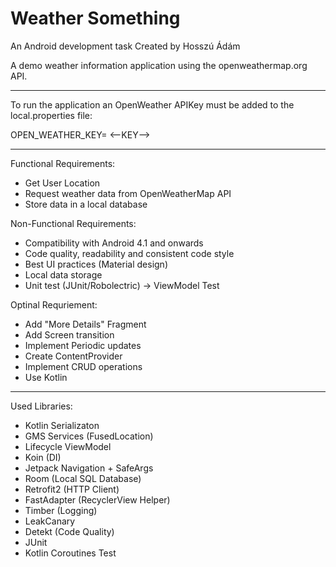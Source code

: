 # Weather Something

An Android development task
Created by Hosszú Ádám

A demo weather information application using the openweathermap.org API.

---

To run the application an OpenWeather APIKey must be added to the local.properties file:

OPEN_WEATHER_KEY= <--KEY-->

---

Functional Requirements:
* Get User Location
* Request weather data from OpenWeatherMap API
* Store data in a local database

Non-Functional Requirements:
* Compatibility with Android 4.1 and onwards
* Code quality, readability and consistent code style
* Best UI practices (Material design)
* Local data storage
* Unit test (JUnit/Robolectric) -> ViewModel Test

Optinal Requriement:
* Add "More Details" Fragment
* Add Screen transition
* Implement Periodic updates
* Create ContentProvider
* Implement CRUD operations
* Use Kotlin

---

Used Libraries:
* Kotlin Serializaton
* GMS Services (FusedLocation)
* Lifecycle ViewModel
* Koin (DI)
* Jetpack Navigation + SafeArgs
* Room (Local SQL Database)
* Retrofit2 (HTTP Client)
* FastAdapter (RecyclerView Helper)
* Timber (Logging)
* LeakCanary
* Detekt (Code Quality)
* JUnit
* Kotlin Coroutines Test
